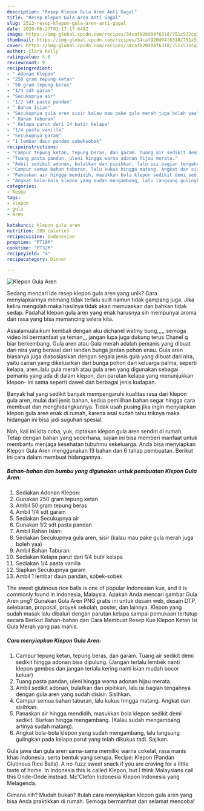 ```yaml
---
description: "Resep Klepon Gula Aren Anti Gagal"
title: "Resep Klepon Gula Aren Anti Gagal"
slug: 2513-resep-klepon-gula-aren-anti-gagal
date: 2020-06-27T03:17:17.649Z
image: https://img-global.cpcdn.com/recipes/34caf920d04f6318/751x532cq70/klepon-gula-aren-foto-resep-utama.jpg
thumbnail: https://img-global.cpcdn.com/recipes/34caf920d04f6318/751x532cq70/klepon-gula-aren-foto-resep-utama.jpg
cover: https://img-global.cpcdn.com/recipes/34caf920d04f6318/751x532cq70/klepon-gula-aren-foto-resep-utama.jpg
author: Clara Kelly
ratingvalue: 4.6
reviewcount: 9
recipeingredient:
- " Adonan Klepon"
- "250 gram tepung ketan"
- "50 gram tepung beras"
- "1/4 sdt garam"
- "Secukupnya air"
- "1/2 sdt pasta pandan"
- " Bahan Isian"
- "Secukupnya gula aren sisir kalau mau pake gula merah juga boleh yaa"
- " Bahan Taburan"
- " Kelapa parut dari 14 butir kelapa"
- "1/4 pasta vanilla"
- "Secukupnya garam"
- "1 lembar daun pandan sobeksobek"
recipeinstructions:
- "Campur tepung ketan, tepung beras, dan garam. Tuang air sedikit demi sedikit hingga adonan bisa dipulung. (Jangan terlalu lembek nanti klepon gembos dan jangan terlalu kering nanti isian mudah bocor keluar)"
- "Tuang pasta pandan, uleni hingga warna adonan hijau merata."
- "Ambil sedikit adonan, bulatkan dan pipihkan, lalu isi bagian tengahnya dengan gula aren yang sudah disisir. Sisihkan."
- "Campur semua bahan taburan, lalu kukus hingga matang. Angkat dan sisihkan."
- "Panaskan air hingga mendidih, masukkan bola klepon sedikit demi sedikit. Biarkan hingga mengambang. (Kalau sudah mengambang artinya sudah matang)."
- "Angkat bola-bola klepon yang sudah mengambang, lalu langsung gulingkan pada kelapa parut yang telah dikukus tadi. Sajikan."
categories:
- Resep
tags:
- klepon
- gula
- aren

katakunci: klepon gula aren 
nutrition: 289 calories
recipecuisine: Indonesian
preptime: "PT18M"
cooktime: "PT32M"
recipeyield: "4"
recipecategory: Dinner

---
```



![Klepon Gula Aren](https://img-global.cpcdn.com/recipes/34caf920d04f6318/751x532cq70/klepon-gula-aren-foto-resep-utama.jpg)

Sedang mencari ide resep klepon gula aren yang unik? Cara menyiapkannya memang tidak terlalu sulit namun tidak gampang juga. Jika keliru mengolah maka hasilnya tidak akan memuaskan dan bahkan tidak sedap. Padahal klepon gula aren yang enak harusnya sih mempunyai aroma dan rasa yang bisa memancing selera kita.

Assalamualaikum kembali dengan aku dichanel watmy bung,,,,, semoga video ini bermanfaat ya teman,,, jangan lupa juga dukung terus Chanel q biar berkembang. Gula aren atau Gula merah adalah pemanis yang dibuat dari nira yang berasal dari tandan bunga jantan pohon enau. Gula aren biasanya juga diasosiasikan dengan segala jenis gula yang dibuat dari nira, yaitu cairan yang dikeluarkan dari bunga pohon dari keluarga palma, seperti kelapa, aren..lalu gula merah atau gula aren yang digunakan sebagai pemanis yang ada di dalam klepon, dan parutan kelapa yang menunjukkan klepon- ini sama seperti dawet dan berbagai jenis kudapan.

Banyak hal yang sedikit banyak mempengaruhi kualitas rasa dari klepon gula aren, mulai dari jenis bahan, kedua pemilihan bahan segar hingga cara membuat dan menghidangkannya. Tidak usah pusing jika ingin menyiapkan klepon gula aren enak di rumah, karena asal sudah tahu triknya maka hidangan ini bisa jadi suguhan spesial.


Nah, kali ini kita coba, yuk, ciptakan klepon gula aren sendiri di rumah. Tetap dengan bahan yang sederhana, sajian ini bisa memberi manfaat untuk membantu menjaga kesehatan tubuhmu sekeluarga. Anda bisa menyiapkan Klepon Gula Aren menggunakan 13 bahan dan 6 tahap pembuatan. Berikut ini cara dalam membuat hidangannya.

<!--inarticleads1-->

##### Bahan-bahan dan bumbu yang digunakan untuk pembuatan Klepon Gula Aren:

1. Sediakan  Adonan Klepon:
1. Gunakan 250 gram tepung ketan
1. Ambil 50 gram tepung beras
1. Ambil 1/4 sdt garam
1. Sediakan Secukupnya air
1. Gunakan 1/2 sdt pasta pandan
1. Ambil  Bahan Isian:
1. Sediakan Secukupnya gula aren, sisir (kalau mau pake gula merah juga boleh yaa)
1. Ambil  Bahan Taburan:
1. Sediakan  Kelapa parut dari 1/4 butir kelapa
1. Sediakan 1/4 pasta vanilla
1. Siapkan Secukupnya garam
1. Ambil 1 lembar daun pandan, sobek-sobek


The sweet glutinous rice balls is one of popular Indonesian kue, and it is commonly found in Indonesia, Malaysia. Apakah Anda mencari gambar Gula Aren png? Gunakan Gula Aren PNG gratis ini untuk desain web, desain DTP, selebaran, proposal, proyek sekolah, poster, dan lainnya. Klepon yang sudah masak lalu dibaluri dengan parutan kelapa sampai pemukaan tertutup secara Berikut Bahan-bahan dan Cara Membuat Resep Kue Klepon Ketan Isi Gula Merah yang pas manis. 

<!--inarticleads2-->

##### Cara menyiapkan Klepon Gula Aren:

1. Campur tepung ketan, tepung beras, dan garam. Tuang air sedikit demi sedikit hingga adonan bisa dipulung. (Jangan terlalu lembek nanti klepon gembos dan jangan terlalu kering nanti isian mudah bocor keluar)
1. Tuang pasta pandan, uleni hingga warna adonan hijau merata.
1. Ambil sedikit adonan, bulatkan dan pipihkan, lalu isi bagian tengahnya dengan gula aren yang sudah disisir. Sisihkan.
1. Campur semua bahan taburan, lalu kukus hingga matang. Angkat dan sisihkan.
1. Panaskan air hingga mendidih, masukkan bola klepon sedikit demi sedikit. Biarkan hingga mengambang. (Kalau sudah mengambang artinya sudah matang).
1. Angkat bola-bola klepon yang sudah mengambang, lalu langsung gulingkan pada kelapa parut yang telah dikukus tadi. Sajikan.


Gula jawa dan gula aren sama-sama memiliki warna cokelat, rasa manis khas Indonesia, serta bentuk yang serupa. Recipe: Klepon (Pandan Glutinous Rice Balls). A no-fuzz sweet snack if you are craving for a little taste of home. In Indonesia this is called Klepon, but I think Malaysians call this Onde-Onde instead. Mc&#39;Clefon Indonesia Klepon Indonesia yang Melagenda. 

Gimana nih? Mudah bukan? Itulah cara menyiapkan klepon gula aren yang bisa Anda praktikkan di rumah. Semoga bermanfaat dan selamat mencoba!
